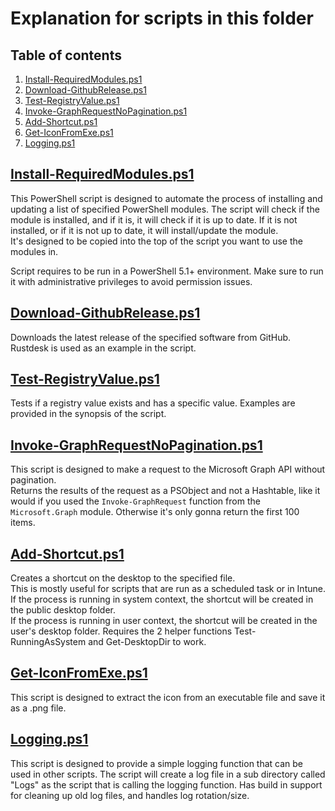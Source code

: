 # Explanation for scripts in this folder

## Table of contents <!-- omit in toc -->

1. [Install-RequiredModules.ps1](#install-requiredmodulesps1)
2. [Download-GithubRelease.ps1](#download-githubreleaseps1)
3. [Test-RegistryValue.ps1](#test-registryvalueps1)
4. [Invoke-GraphRequestNoPagination.ps1](#invoke-graphrequestnopaginationps1)
5. [Add-Shortcut.ps1](#add-shortcutps1)
6. [Get-IconFromExe.ps1](#get-iconfromexeps1)
7. [Logging.ps1](#loggingps1)

## [Install-RequiredModules.ps1](/Scripts/Install-RequiredModules.ps1)

This PowerShell script is designed to automate the process of installing and updating a list of specified PowerShell modules. The script will check if the module is installed, and if it is, it will check if it is up to date. If it is not installed, or if it is not up to date, it will install/update the module.  
It's designed to be copied into the top of the script you want to use the modules in.

Script requires to be run in a PowerShell 5.1+ environment. Make sure to run it with administrative privileges to avoid permission issues.

## [Download-GithubRelease.ps1](/Scripts/Download-GithubRelease.ps1)

Downloads the latest release of the specified software from GitHub.  
Rustdesk is used as an example in the script.

## [Test-RegistryValue.ps1](/Scripts/Test-RegistryValue.ps1)

Tests if a registry value exists and has a specific value.
Examples are provided in the synopsis of the script.

## [Invoke-GraphRequestNoPagination.ps1](/Scripts/Invoke-GraphRequestNoPagination.ps1)

This script is designed to make a request to the Microsoft Graph API without pagination.  
Returns the results of the request as a PSObject and not a Hashtable, like it would if you used the `Invoke-GraphRequest` function from the `Microsoft.Graph` module.
Otherwise it's only gonna return the first 100 items.

## [Add-Shortcut.ps1](/Scripts/Add-Shortcut.ps1)

Creates a shortcut on the desktop to the specified file.  
This is mostly useful for scripts that are run as a scheduled task or in Intune.  
If the process is running in system context, the shortcut will be created in the public desktop folder.  
If the process is running in user context, the shortcut will be created in the user's desktop folder.
Requires the 2 helper functions Test-RunningAsSystem and Get-DesktopDir to work.

## [Get-IconFromExe.ps1](/Scripts/Get-IconFromExe.ps1)

This script is designed to extract the icon from an executable file and save it as a .png file.

## [Logging.ps1](/Scripts/Logging.ps1)

This script is designed to provide a simple logging function that can be used in other scripts.
The script will create a log file in a sub directory called "Logs" as the script that is calling the logging function.
Has build in support for cleaning up old log files, and handles log rotation/size.
